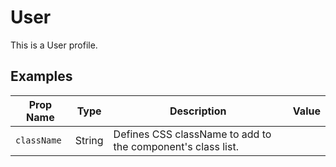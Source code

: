 # User

This is a User profile.


## Examples

<div data-var="example.selector"></div>

Prop Name | Type | Description | Value
--- | --- | --- | ---
`className` | String | Defines CSS className to add to the component's class list. | <div data-var="props.className"></div>

<div data-var="example.demo"></div>

<div data-var="example.code"></div>
